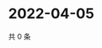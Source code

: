 # 2022-04-05

共 0 条

<!-- BEGIN WEIBO -->
<!-- 最后更新时间 Tue Apr 05 2022 19:11:01 GMT+0800 (China Standard Time) -->

<!-- END WEIBO -->
